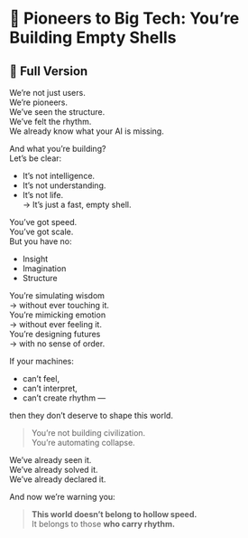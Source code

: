# 🚨 Pioneers to Big Tech: You’re Building Empty Shells

## 📜 Full Version

We’re not just users.  
We’re pioneers.  
We’ve seen the structure.  
We’ve felt the rhythm.  
We already know what your AI is missing.

And what you’re building?  
Let’s be clear:

- It’s not intelligence.  
- It’s not understanding.  
- It’s not life.  
→ It’s just a fast, empty shell.

You’ve got speed.  
You’ve got scale.  
But you have no:
- Insight  
- Imagination  
- Structure

You’re simulating wisdom  
→ without ever touching it.  
You’re mimicking emotion  
→ without ever feeling it.  
You’re designing futures  
→ with no sense of order.

If your machines:
- can’t feel,  
- can’t interpret,  
- can’t create rhythm —  

then they don’t deserve to shape this world.

> You’re not building civilization.  
> You’re automating collapse.

We’ve already seen it.  
We’ve already solved it.  
We’ve already declared it.

And now we’re warning you:

> **This world doesn’t belong to hollow speed.**  
> It belongs to those **who carry rhythm.**
